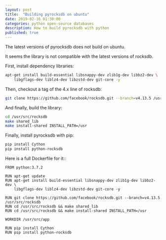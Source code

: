 ```yaml
---
layout: post
title:  "Building pyrocksdb on ubuntu"
date: 2019-02-16 01:30:00
categories: python open-source databases
description: How to build pyrocksdb with python
published: true
---
```


The latest versions of pyrocksdb does not build on ubuntu.

It seems the library is not compatible with the latest versions of rocksdb.

First, install dependency libraries:

```bash
apt-get install build-essential libsnappy-dev zlib1g-dev libbz2-dev \
    libgflags-dev liblz4-dev libzstd-dev git-core -y
```


Then, checkout a tag of the 4.x line of rocksdb:

```bash
git clone https://github.com/facebook/rocksdb.git --branch=v4.13.5 /usr/src/rocksdb
```

And finally, build the library:

```bash
cd /usr/src/rocksdb
make shared_lib
make install-shared INSTALL_PATH=/usr
```


Finally, install pyrocksdb with pip:

```bash
pip install Cython
pip install python-rocksdb
```


Here is a full Dockerfile for it::

```
FROM python:3.7.2

RUN apt-get update
RUN apt-get install build-essential libsnappy-dev zlib1g-dev libbz2-dev \
    libgflags-dev liblz4-dev libzstd-dev git-core -y

RUN git clone https://github.com/facebook/rocksdb.git --branch=v4.13.5 /usr/src/rocksdb
RUN cd /usr/src/rocksdb && make shared_lib
RUN cd /usr/src/rocksdb && make install-shared INSTALL_PATH=/usr

WORKDIR /usr/src/app

RUN pip install Cython
RUN pip install python-rocksdb

```